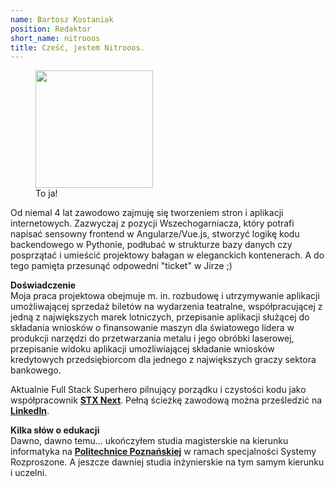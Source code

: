 ```yaml
---
name: Bartosz Kostaniak
position: Redaktor
short_name: nitrooos
title: Cześć, jestem Nitrooos.
---
```

<div>
  <figure>
    <img
      src="{{ site.baseurl }}/assets/nitrooos.png"
      alt=""
      width="188"
      height="188" />
    <br />
    <figcaption>To ja!</figcaption>
  </figure>
</div>
<p>
  Od niemal 4 lat zawodowo zajmuję się tworzeniem stron i aplikacji internetowych. Zazwyczaj z pozycji Wszechogarniacza, który potrafi napisać sensowny frontend w Angularze/Vue.js, stworzyć logikę kodu backendowego w Pythonie, podłubać w strukturze bazy danych czy posprzątać i umieścić projektowy bałagan w eleganckich kontenerach. A do tego pamięta przesunąć odpowedni "ticket" w Jirze ;)
</p>
<p>
  <strong>Doświadczenie</strong>
  <br />
  Moja praca projektowa obejmuje m. in. rozbudowę i utrzymywanie aplikacji umożliwającej sprzedaż biletów na wydarzenia teatralne, współpracującej z jedną z największych marek lotniczych, przepisanie aplikacji służącej do składania wniosków o finansowanie maszyn dla światowego lidera w produkcji narzędzi do przetwarzania metalu i jego obróbki laserowej, przepisanie widoku aplikacji umożliwiającej składanie wniosków kredytowych przedsiębiorcom dla jednego z największych graczy sektora bankowego.
</p>
<p>
  Aktualnie Full Stack Superhero pilnujący porządku i czystości kodu jako współpracownik
  <strong><a href="https://stxnext.com">STX Next</a></strong>.
  Pełną ścieżkę zawodową można prześledzić na <a href="https://www.linkedin.com/in/bartosz-kostaniak-623b8bb0/"><strong>LinkedIn</strong></a>.
</p>
<p>
  <strong>Kilka słów o edukacji</strong>
  <br />
  Dawno, dawno temu... ukończyłem studia magisterskie na kierunku informatyka na
  <strong><a href="https://www.put.poznan.pl/">Politechnice Poznańskiej</a></strong>
  w ramach specjalności Systemy Rozproszone. A jeszcze dawniej studia inżynierskie na tym samym kierunku i uczelni.
</p>
